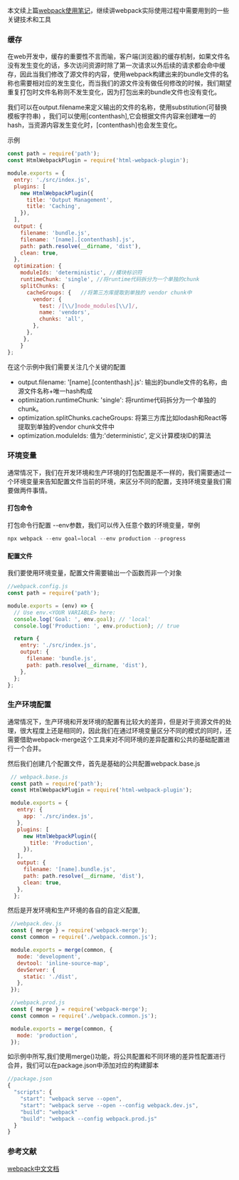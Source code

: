本文续上篇[webpack使用笔记](./webpack%E4%BD%BF%E7%94%A8%E7%AC%94%E8%AE%B0.md)，继续讲webpack实际使用过程中需要用到的一些关键技术和工具

### 缓存

在web开发中，缓存的重要性不言而喻，客户端(浏览器)的缓存机制，如果文件名没有发生变化的话，多次访问资源时除了第一次请求以外后续的请求都会命中缓存，因此当我们修改了源文件的内容，使用webpack构建出来的bundle文件的名称也需要相对应的发生变化，而当我们的源文件没有做任何修改的时候，我们期望重复打包时文件名称则不发生变化，因为打包出来的bundle文件也没有变化。

我们可以在output.filename来定义输出的文件的名称，使用substitution(可替换模板字符串) ，我们可以使用[contenthash],它会根据文件内容来创建唯一的hash，当资源内容发生变化时，[contenthash]也会发生变化。

示例

```js
const path = require('path');
const HtmlWebpackPlugin = require('html-webpack-plugin');

module.exports = {
  entry: './src/index.js',
  plugins: [
    new HtmlWebpackPlugin({
      title: 'Output Management',
      title: 'Caching',
    }),
  ],
  output: {
    filename: 'bundle.js',
    filename: '[name].[contenthash].js',
    path: path.resolve(__dirname, 'dist'),
    clean: true,
  },
  optimization: {
    moduleIds: 'deterministic', //模块标识符
    runtimeChunk: 'single', //将runtime代码拆分为一个单独的chunk
    splitChunks: {
      cacheGroups: {   //将第三方库提取到单独的 vendor chunk中 
        vendor: {
          test: /[\\/]node_modules[\\/]/,
          name: 'vendors',
          chunks: 'all',
        },
      },
     },
    }
};
```

在这个示例中我们需要关注几个关键的配置

- output.filename: '[name].[contenthash].js': 输出的bundle文件的名称，由源文件名称+唯一hash构成
- optimization.runtimeChunk: 'single': 将runtime代码拆分为一个单独的chunk。
- optimization.splitChunks.cacheGroups: 将第三方库比如lodash和React等提取到单独的vendor chunk文件中
- optimization.moduleIds: 值为:'deterministic', 定义计算模块ID的算法

### 环境变量

通常情况下，我们在开发环境和生产环境的打包配置是不一样的，我们需要通过一个环境变量来告知配置文件当前的环境，来区分不同的配置，支持环境变量我们需要做两件事情。

#### 打包命令

打包命令行配置 --env参数，我们可以传入任意个数的环境变量，举例

```js
npx webpack --env goal=local --env production --progress
```

#### 配置文件

我们要使用环境变量，配置文件需要输出一个函数而非一个对象

```js
//webpack.config.js
const path = require('path');

module.exports = (env) => {
  // Use env.<YOUR VARIABLE> here:
  console.log('Goal: ', env.goal); // 'local'
  console.log('Production: ', env.production); // true

  return {
    entry: './src/index.js',
    output: {
      filename: 'bundle.js',
      path: path.resolve(__dirname, 'dist'),
    },
  };
};
```
### 生产环境配置

通常情况下，生产环境和开发环境的配置有比较大的差异，但是对于资源文件的处理，很大程度上还是相同的，因此我们在通过环境变量区分不同的模式的同时，还需要借助webpack-merge这个工具来对不同环境的差异配置和公共的基础配置进行一个合并。

然后我们创建几个配置文件，首先是基础的公共配置webpack.base.js
```js
 // webpack.base.js
 const path = require('path');
 const HtmlWebpackPlugin = require('html-webpack-plugin');

 module.exports = {
   entry: {
     app: './src/index.js',
   },
   plugins: [
     new HtmlWebpackPlugin({
       title: 'Production',
     }),
   ],
   output: {
     filename: '[name].bundle.js',
     path: path.resolve(__dirname, 'dist'),
     clean: true,
   },
  };
```
然后是开发环境和生产环境的各自的自定义配置,

```js
 //webpack.dev.js
 const { merge } = require('webpack-merge');
 const common = require('./webpack.common.js');

 module.exports = merge(common, {
   mode: 'development',
   devtool: 'inline-source-map',
   devServer: {
     static: './dist',
   },
 });
```

```js
 //webpack.prod.js
 const { merge } = require('webpack-merge');
 const common = require('./webpack.common.js');

 module.exports = merge(common, {
   mode: 'production',
 });
```

如示例中所写,我们使用merge()功能，将公共配置和不同环境的差异性配置进行合并，我们可以在package.json中添加对应的构建脚本

```js
//package.json
{
  "scripts": {
    "start": "webpack serve --open",
    "start": "webpack serve --open --config webpack.dev.js",
    "build": "webpack"
    "build": "webpack --config webpack.prod.js"
  }
}
```

### 参考文献

[webpack中文文档](https://webpack.docschina.org/guides/production/#specify-the-mode)
